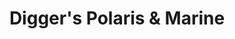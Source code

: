 ---
title: "Digger's Polaris & Marine"
url: /prior-lake/diggers-polaris-und-marine/
shop: Motorrad
---